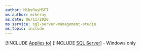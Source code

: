 ```yaml
---
author: MikeRayMSFT
ms.author: mikeray
ms.date: 06/11/2020
ms.service: sql-server-management-studio
ms.topic: include
---
```


[!INCLUDE [Applies to](../applies-md.md)] [!INCLUDE [SQL Server](_ssnoversion.md)] - Windows only
